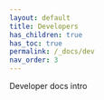 ```yaml
---
layout: default
title: Developers
has_children: true
has_toc: true
permalink: /_docs/dev
nav_order: 3
---
```


Developer docs intro